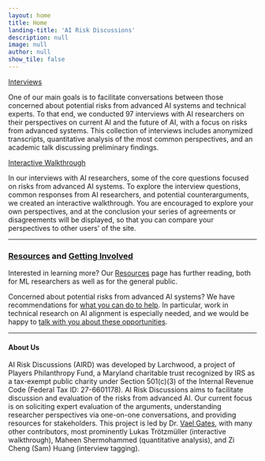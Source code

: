 ```yaml
---
layout: home
title: Home
landing-title: 'AI Risk Discussions'
description: null
image: null
author: null
show_tile: false
---
```


<div class="row">
	<div class="6u 12u$(small)">
		<a href="interviews.html" class="button fit">Interviews</a>
		<p>One of our main goals is to facilitate conversations between those concerned about potential risks from advanced AI systems and technical experts. To that end, we conducted 97 interviews with AI researchers on their perspectives on current AI and the future of AI, with a focus on risks from advanced systems. This collection of interviews includes anonymized transcripts, quantitative analysis of the most common perspectives, and an academic talk discussing preliminary findings.</p>
	</div>
	<div class="6u$ 12u$(small)">
		<a href="{{site.baseurl}}{% link perspectives/introduction.html %}" class="button fit">Interactive Walkthrough</a>
		<p>In our interviews with AI researchers, some of the core questions focused on risks from advanced AI systems. To explore the interview questions, common responses from AI researchers, and potential counterarguments, we created an interactive walkthrough. You are encouraged to explore your own perspectives, and at the conclusion your series of agreements or disagreements will be displayed, so that you can compare your perspectives to other users' of the site.</p> 
	</div>
</div>

<hr>
<h3><a href="resources.html">Resources</a> and <a href="what_can_i_do.html">Getting Involved</a></h3> 

<!-- <span class="image right"><img src="{% link assets/images/hans-peter-gauster-3y1zF4hIPCg-unsplash.jpg %}" alt="" /></span> -->

<p>Interested in learning more? Our <a href="resources.html">Resources</a> page has further reading, both for ML researchers as well as for the general public.</p>

<p>Concerned about potential risks from advanced AI systems? We have recommendations for <a href="what_can_i_do.html">what you can do to help</a>. In particular, work in technical research on AI alignment is especially needed, and we would be happy to <a href="mailto:{{site.email}}">talk with you about these opportunities</a>.</p>

<hr> 

<h4>About Us</h4>
<div id="about_us" class="text-smaller">
<p>AI Risk Discussions (AIRD) was developed by Larchwood, a project of Players Philanthropy Fund, a Maryland charitable trust recognized by IRS as a tax-exempt public charity under Section 501(c)(3) of the Internal Revenue Code (Federal Tax ID: 27-6601178). AI Risk Discussions aims to facilitate discussion and evaluation of the risks from advanced AI. Our current focus is on soliciting expert evaluation of the arguments, understanding researcher perspectives via one-on-one conversations, and providing resources for stakeholders. This project is led by Dr. <a href="https://vaelgates.com">Vael Gates</a>, with many other contributors, most prominently Lukas Trötzmüller (interactive walkthrough), Maheen Shermohammed (quantitative analysis), and Zi Cheng (Sam) Huang (interview tagging).</p>
</div>

